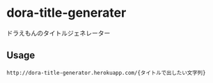 # dora-title-generater
ドラえもんのタイトルジェネレーター

## Usage
`http://dora-title-generator.herokuapp.com/{タイトルで出したい文字列}`
